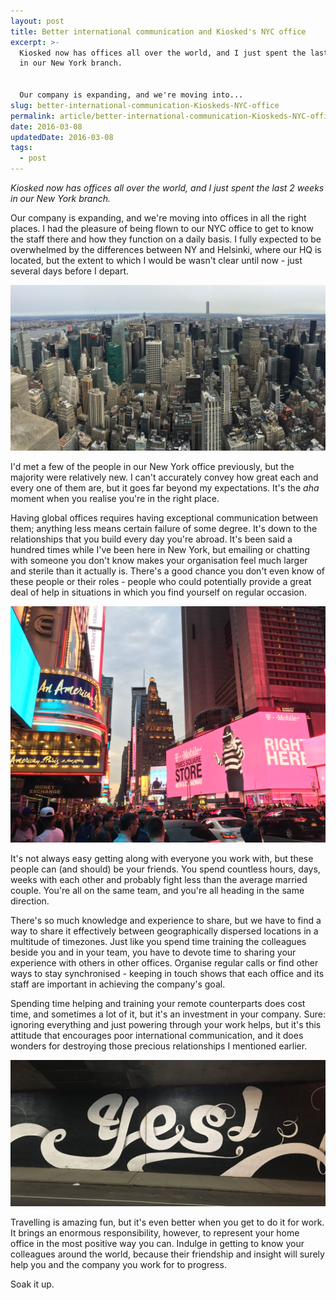 ```yaml
---
layout: post
title: Better international communication and Kiosked's NYC office
excerpt: >-
  Kiosked now has offices all over the world, and I just spent the last 2 weeks
  in our New York branch.


  Our company is expanding, and we're moving into...
slug: better-international-communication-Kioskeds-NYC-office
permalink: article/better-international-communication-Kioskeds-NYC-office/index.html
date: 2016-03-08
updatedDate: 2016-03-08
tags:
  - post
---
```


*Kiosked now has offices all over the world, and I just spent the last 2 weeks in our New York branch.*

Our company is expanding, and we're moving into offices in all the right places. I had the pleasure of being flown to our NYC office to get to know the staff there and how they function on a daily basis. I fully expected to be overwhelmed by the differences between NY and Helsinki, where our HQ is located, but the extent to which I would be wasn't clear until now - just several days before I depart.

![NYC panorama](nyc_pano.jpg)

I'd met a few of the people in our New York office previously, but the majority were relatively new. I can't accurately convey how great each and every one of them are, but it goes far beyond my expectations. It's the *aha* moment when you realise you're in the right place.

Having global offices requires having exceptional communication between them; anything less means certain failure of some degree. It's down to the relationships that you build every day you're abroad. It's been said a hundred times while I've been here in New York, but emailing or chatting with someone you don't know makes your organisation feel much larger and sterile than it actually is. There's a good chance you don't even know of these people or their roles - people who could potentially provide a great deal of help in situations in which you find yourself on regular occasion.

![Times Square New York](times_square.jpg)

It's not always easy getting along with everyone you work with, but these people can (and should) be your friends. You spend countless hours, days, weeks with each other and probably fight less than the average married couple. You're all on the same team, and you're all heading in the same direction.

There's so much knowledge and experience to share, but we have to find a way to share it effectively between geographically dispersed locations in a multitude of timezones. Just like you spend time training the colleagues beside you and in your team, you have to devote time to sharing your experience with others in other offices. Organise regular calls or find other ways to stay synchronised - keeping in touch shows that each office and its staff are important in achieving the company's goal.

Spending time helping and training your remote counterparts does cost time, and sometimes a lot of it, but it's an investment in your company. Sure: ignoring everything and just powering through your work helps, but it's this attitude that encourages poor international communication, and it does wonders for destroying those precious relationships I mentioned earlier.

![Yes](yes.jpg)

Travelling is amazing fun, but it's even better when you get to do it for work. It brings an enormous responsibility, however, to represent your home office in the most positive way you can. Indulge in getting to know your colleagues around the world, because their friendship and insight will surely help you and the company you work for to progress.

Soak it up.
